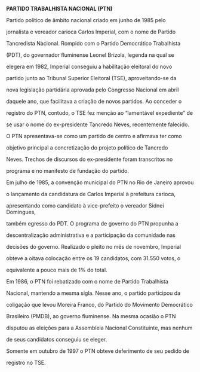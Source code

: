 **PARTIDO TRABALHISTA NACIONAL (PTN)**



Partido político de âmbito nacional criado em junho de 1985 pelo

jornalista e vereador carioca Carlos Imperial, com o nome de Partido

Tancredista Nacional. Rompido com o Partido Democrático Trabalhista

(PDT), do governador fluminense Leonel Brizola, legenda na qual se

elegera em 1982, Imperial conseguiu a habilitação eleitoral do novo

partido junto ao Tribunal Superior Eleitoral (TSE), aproveitando-se da

nova legislação partidária aprovada pelo Congresso Nacional em abril

daquele ano, que facilitava a criação de novos partidos. Ao conceder o

registro do PTN, contudo, o TSE fez menção ao “lamentável expediente” de

se usar o nome do ex-presidente Tancredo Neves, recentemente falecido.



O PTN apresentava-se como um partido de centro e afirmava ter como

objetivo principal a concretização do projeto político de Tancredo

Neves. Trechos de discursos do ex-presidente foram transcritos no

programa e no manifesto de fundação do partido.



Em julho de 1985, a convenção municipal do PTN no Rio de Janeiro aprovou

o lançamento da candidatura de Carlos Imperial à prefeitura carioca,

apresentando como candidato à vice-prefeito o vereador Sidnei Domingues,

também egresso do PDT. O programa de governo do PTN propunha a

descentralização administrativa e a participação da comunidade nas

decisões do governo. Realizado o pleito no mês de novembro, Imperial

obteve a oitava colocação entre os 19 candidatos, com 31.550 votos, o

equivalente a pouco mais de 1% do total.



Em 1986, o PTN foi rebatizado com o nome de Partido Trabalhista

Nacional, mantendo a mesma sigla. Nesse ano, o partido participou da

coligação que levou Moreira Franco, do Partido do Movimento Democrático

Brasileiro (PMDB), ao governo fluminense. Na mesma ocasião o PTN

disputou as eleições para a Assembleia Nacional Constituinte, mas nenhum

de seus candidatos conseguiu se eleger.



Somente em outubro de 1997 o PTN obteve deferimento de seu pedido de

registro no TSE.



